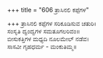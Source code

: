 +++
title = "606 ತ್ರಾಸಿನಲಿ ಕಪ್ಪೆಗಳ"

+++
ತ್ರಾಸಿನಲಿ ಕಪ್ಪೆಗಳ ಸರಿಕೂಡಿಸುವ ಚತುರಿ।  
ಸಂಸೃತಿ ದ್ವಂದ್ವಗಳ ಸಮತೂಗಲರಿವಂ॥  
ಬೀಸುಕತ್ತಿಗಳ ಮಧ್ಯದಿ ನೂಲಮೇಲ್ ನಡೆವ।  
ಸಾಸವೀ ಗೃಹಧರ್ಮ - ಮಂಕುತಿಮ್ಮ॥  
